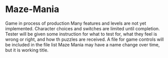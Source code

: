 # Maze-Mania

Game in process of production
Many features and levels are not yet implemented.
Character choices and switches are limited until completion.
Tester will be given some instruction for what to test for, what they feel is wrong or right, and how th puzzles are received.
A file for game controls will be included in the file list
Maze Mania may have a name change over time, but it is working title.
